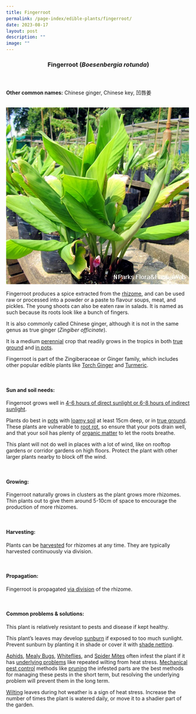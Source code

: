 ```yaml
---
title: Fingerroot
permalink: /page-index/edible-plants/fingerroot/
date: 2023-08-17
layout: post
description: ""
image: ""
---
```

<header>
	<h3>Fingerroot (<em>Boesenbergia rotunda</em>)</h3>
</header>
	
<section>
	<p><strong>Other common names:</strong> Chinese ginger, Chinese key, 凹唇姜</p>
	<br>
</section>

<section>
	<img title="Fingerroot plants. Photo by Flora and Fauna Web." src="/images/Plants/fingerroot.JPG">
		<p>Fingerroot produces a spice extracted from the <a href="/learn-more-about-gardening/glossary/#r">rhizome</a>, and can be used raw or processed into a  powder or a paste to flavour soups, meat, and pickles. The young shoots can also be eaten raw in salads. It is named as such because its roots look like a bunch of fingers.</p>
	<p>It is also commonly called Chinese ginger, although it is not in the same genus as true ginger (<em>Zingiber officinate</em>).</p>
	<p>It is a medium <a href="/learn-more-about-gardening/glossary/#p">perennial</a> crop that readily grows in the tropics in both <a href="/page-index/horticulture-techniques/true-ground">true ground</a> and <a href="/page-index/horticulture-techniques/planting-in-containers">in pots</a>.</p>
	<p>Fingerroot is part of the Zingiberaceae or Ginger family, which includes other popular edible plants like <a href="/page-index/edible-plants/torch-ginger">Torch Ginger</a> and <a href="/page-index/edible-plants/turmeric">Turmeric</a>.</p>       
	<br>
</section>

<section>
	<h4>Sun and soil needs:</h4>
	<p>Fingerroot grows well in <a href="/page-index/horticulture-techniques/gauging-light/">4-6 hours of direct sunlight or 6-8 hours of indirect sunlight</a>.</p>
	<p>Plants do best in <a href="/page-index/horticulture-techniques/planting-in-containers/">pots</a> with <a href="/page-index/horticulture-techniques/soil/">loamy soil</a> at least 15cm deep, or in <a href="/page-index/horticulture-techniques/true-ground/">true ground</a>. These plants are vulnerable to <a href="/page-index/plant-problems/root-rot/">root rot</a>, so ensure that your pots drain well, and that your soil has plenty of <a href="/page-index/horticulture-techniques/soil-amendments/">organic matter</a> to let the roots breathe.</p>
	<p>This plant will not do well in places with a lot of wind, like on rooftop gardens or corridor gardens on high floors. Protect the plant with other larger plants nearby to block off the wind.</p>
	<br>
</section>

<section>
  <h4>Growing:</h4>
	<p>Fingerroot naturally grows in clusters as the plant grows more rhizomes. Thin plants out to give them around 5-10cm of space to encourage the production of more rhizomes.</p>
	<br>
</section>

<section>
	<h4>Harvesting:</h4>
	<p>Plants can be <a href="/page-index/horticulture-techniques/harvesting-hygiene/">harvested</a> for rhizomes at any time. They are typically harvested continuously via division.</p>
	<br>
</section>

<section>
	<h4>Propagation:</h4>
	<p>Fingerroot is propagated <a href="/page-index/horticulture-techniques/propagating-by-division/">via division</a> of the rhizome.</p>
	<br>
</section>

<section>
	<h4>Common problems &amp; solutions:</h4>
	<p>This plant is relatively resistant to pests and disease if kept healthy.</p>
	<p>This plant’s leaves may develop <a href="/page-index/plant-problems/sunburn/">sunburn</a> if exposed to too much sunlight. Prevent sunburn by planting it in shade or cover it with <a href="/page-index/hardscapes/netting">shade netting</a>.</p>
<p><a href="/page-index/pests/aphids/">Aphids</a>, <a href="/page-index/pests/mealy-bugs/">Mealy Bugs</a>, <a href="/page-index/pests/whiteflies/">Whiteflies</a>, and <a href="/page-index/pests/spider-mites/">Spider Mites</a> often infest the plant if it has <a href="/learn-more-about-gardening/plant-problems/">underlying problems</a> like repeated wilting from heat stress. <a href="/page-index/horticulture-techniques/pest-control/">Mechanical pest control</a> methods like <a href="/page-index/horticulture-techniques/pruning/">pruning</a> the infested parts are the best methods for managing these pests in the short term, but resolving the underlying problem will prevent them in the long term.</p>
		<p><a href="/page-index/plant-problems/wilting">Wilting</a> leaves during hot weather is a sign of heat stress. Increase the number of times the plant is watered daily, or move it to a shadier part of the garden.</p>
	<br>
</section>